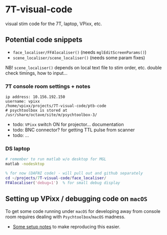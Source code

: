 # 7T-visual-code

visual stim code for the 7T, laptop, VPixx, etc.

## Potential code snippets

- `face_localiser/FFAlocaliser()` (needs `mglEditScreenParams()`)
- `scene_localiser/scene_localiser()` (needs some param fixes)

NB! `scene_localiser()` depends on local text file to stim order, etc. double check timings, how to input...

### 7T console room  settings + notes

```text
ip address: 10.156.192.150
username: vpixx
/home/vpixx/projects/7T-visual-code/ptb-code
# psychtoolbox is stored at
/usr/share/octave/site/m/psychtoolbox-3/
```

- todo: `VPixx` switch ON for projector... documentation
- todo: BNC connector? for getting TTL pulse from scanner
- todo: ...




### DS laptop

```bash
# remember to run matlab w/o desktop for MGL
matlab -nodesktop
```

```matlab
% for now (DAFNI code) - will pull out and github separately
cd ~/projects/7T-visual-code/face_localiser/
FFAlocaliser('debug=1')  % for small debug display
```

## Setting up VPixx / debugging code on `macOS`

To get some code running under `macOS` for developing away from console room requires dealing with `Psychtoolbox`/`macOS` madness.

- [Some setup notes](macos-notes.md) to make reproducing this easier.